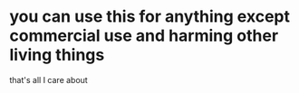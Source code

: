 <h1>you can use this for anything except commercial use and harming other living things</h1>
<p>that's all I care about</p>
